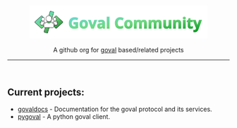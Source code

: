 <div align="center">
    <img src="./banner.svg" width="80%">
    <p>A github org for <a href="https://govaldocs.pages.dev">goval</a> based/related projects</p>
    <hr>
    <br>
</div>

## Current projects:
- [govaldocs](https://github.com/Goval-Community/govaldocs) - Documentation for the goval protocol and its services.
- [pygoval](https://github.com/Goval-Community/pygoval) - A python goval client.